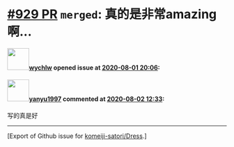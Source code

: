 # [\#929 PR](https://github.com/komeiji-satori/Dress/pull/929) `merged`: 真的是非常amazing啊...

#### <img src="https://avatars.githubusercontent.com/u/54484233?v=4" width="50">[wychlw](https://github.com/wychlw) opened issue at [2020-08-01 20:06](https://github.com/komeiji-satori/Dress/pull/929):



#### <img src="https://avatars.githubusercontent.com/u/33216029?u=ea65e1922ae6cdc19979ff1eb29fd554d97cfba9&v=4" width="50">[yanyu1997](https://github.com/yanyu1997) commented at [2020-08-02 12:33](https://github.com/komeiji-satori/Dress/pull/929#issuecomment-667668555):

写的真是好


-------------------------------------------------------------------------------



[Export of Github issue for [komeiji-satori/Dress](https://github.com/komeiji-satori/Dress).]
